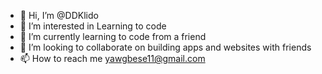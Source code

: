- 👋 Hi, I’m @DDKlido
- 👀 I’m interested in Learning to code
- 🌱 I’m currently learning to code from a friend
- 💞️ I’m looking to collaborate on building apps and websites with friends
- 📫 How to reach me yawgbese11@gmail.com 

<!---
DDKlido/DDKlido is a ✨ special ✨ repository because its `README.md` (this file) appears on your GitHub profile.
You can click the Preview link to take a look at your changes.
--->
